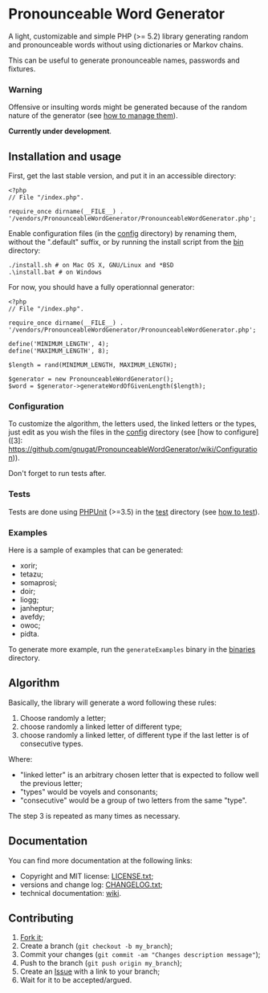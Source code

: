 Pronounceable Word Generator
============================

A light, customizable and simple PHP (>= 5.2) library generating random and
pronounceable words without using dictionaries or Markov chains.

This can be useful to generate pronounceable names, passwords and fixtures.

### Warning

Offensive or insulting words might be generated because of the random nature
of the generator (see [how to manage them](https://github.com/gnugat/PronounceableWordGenerator/wiki/OffensiveAndInsultingWordsManagement)).

**Currently under development**.

Installation and usage
----------------------

First, get the last stable version, and put it in an accessible directory:

    <?php
    // File "/index.php".
    
    require_once dirname(__FILE__) . '/vendors/PronounceableWordGenerator/PronounceableWordGenerator.php';

Enable configuration files (in the [config](https://github.com/gnugat/PronounceableWordGenerator/tree/master/config) directory) by renaming them,
without the ".default" suffix, or by running the install script from the
[bin](https://github.com/gnugat/PronounceableWordGenerator/tree/master/bin)
directory:

    ./install.sh # on Mac OS X, GNU/Linux and *BSD
    .\install.bat # on Windows

For now, you should have a fully operationnal generator:

    <?php
    // File "/index.php".
    
    require_once dirname(__FILE__) . '/vendors/PronounceableWordGenerator/PronounceableWordGenerator.php';

    define('MINIMUM_LENGTH', 4);
    define('MAXIMUM_LENGTH', 8);

    $length = rand(MINIMUM_LENGTH, MAXIMUM_LENGTH);

    $generator = new PronounceableWordGenerator();
    $word = $generator->generateWordOfGivenLength($length);

### Configuration

To customize the algorithm, the letters used, the linked letters or the types,
just edit as you wish the files in the [config](https://github.com/gnugat/PronounceableWordGenerator/tree/master/config)
directory (see [how to configure]([3]: https://github.com/gnugat/PronounceableWordGenerator/wiki/Configuration)).

Don't forget to run tests after.

### Tests

Tests are done using [PHPUnit](https://github.com/sebastianbergmann/phpunit/)
(>=3.5) in the [test](https://github.com/gnugat/PronounceableWordGenerator/tree/master/test)
directory (see [how to test](https://github.com/gnugat/PronounceableWordGenerator/wiki/Tests)).

### Examples

Here is a sample of examples that can be generated:

* xorir;
* tetazu;
* somaprosi;
* doir;
* liogg;
* janheptur;
* avefdy;
* owoc;
* pidta.

To generate more example, run the `generateExamples` binary in the [binaries](https://github.com/gnugat/PronounceableWordGenerator/tree/master/bin)
directory.

Algorithm
---------

Basically, the library will generate a word following these rules:

1. Choose randomly a letter;
2. choose randomly a linked letter of different type;
3. choose randomly a linked letter, of different type if the last letter is
   of consecutive types.

Where:

* "linked letter" is an arbitrary chosen letter that is expected to follow
  well the previous letter;
* "types" would be voyels and consonants;
* "consecutive" would be a group of two letters from the same "type".

The step 3 is repeated as many times as necessary.

Documentation
-------------

You can find more documentation at the following links:

* Copyright and MIT license: [LICENSE.txt](https://github.com/gnugat/PronounceableWordGenerator/blob/master/LICENSE.txt);
* versions and change log: [CHANGELOG.txt](https://github.com/gnugat/PronounceableWordGenerator/blob/master/CHANGELOG.txt);
* technical documentation: [wiki](https://github.com/gnugat/PronounceableWordGenerator/wiki).

Contributing
------------

1. [Fork it](https://github.com/gnugat/PronounceableWordGenerator/fork_select);
2. Create a branch (`git checkout -b my_branch`);
3. Commit your changes (`git commit -am "Changes description message"`);
4. Push to the branch (`git push origin my_branch`);
5. Create an [Issue](https://github.com/gnugat/PronounceableWordGenerator/issues) with a link to your branch;
6. Wait for it to be accepted/argued.
